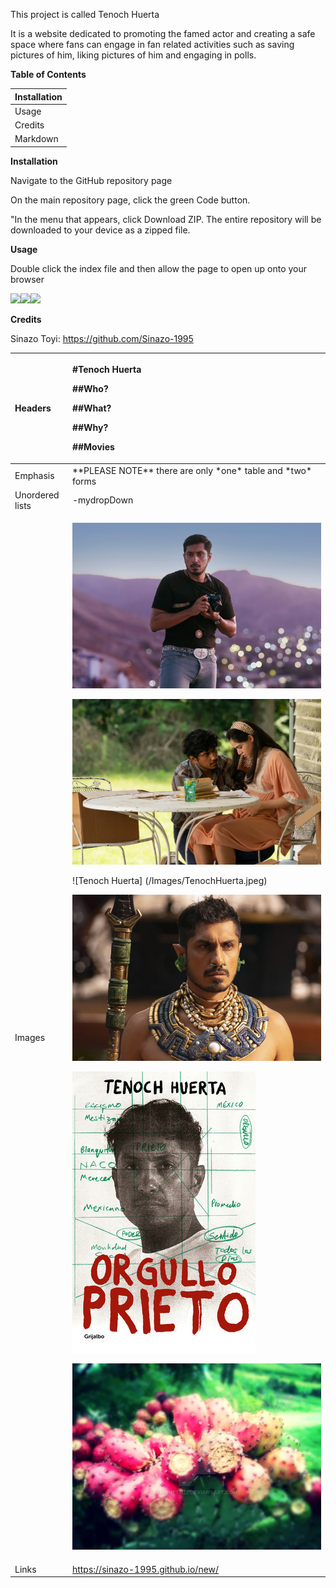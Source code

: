 ﻿This project is called Tenoch Huerta

It is a website dedicated to promoting the famed actor and creating a safe space where fans can engage in fan related activities such as saving pictures of him, liking pictures of him and engaging in polls.

**Table of Contents**

|Installation|
| :- |
|Usage |
|Credits|
|Markdown|

**Installation**

Navigate to the GitHub repository page

On the main repository page, click the green Code button.

"In the menu that appears, click Download ZIP. The entire repository will be downloaded to your device as a zipped file.

**Usage** 

Double click the index file and then allow the page to open up onto your browser

![](Aspose.Words.6ee011e7-1a5c-4e0c-98d6-560e606bf75b.001.png)![](Aspose.Words.6ee011e7-1a5c-4e0c-98d6-560e606bf75b.002.png)![](Aspose.Words.6ee011e7-1a5c-4e0c-98d6-560e606bf75b.003.png)

**Credits**

Sinazo Toyi: https://github.com/Sinazo-1995

|Headers|<p>#Tenoch Huerta</p><p>##Who?</p><p>##What?</p><p>##Why?</p><p>##Movies</p>|
| :- | :- |
|Emphasis|\*\*PLEASE NOTE\*\* there are only \*one\* table and \*two\* forms|
|Unordered lists|-mydropDown|
|Images|<p>![Chosen One](/Images/ChosenOne.jpeg)</p><p>![Madres](/Images/Madres.webp)</p><p>![Tenoch Huerta] (/Images/TenochHuerta.jpeg)</p><p>![ Wakanda Forever](/Images/TenochWakandaForever.webp)</p><p>![none](/Images/Tenochbook.jpeg)</p><p>![ tunitas](/Images/tunitas.jpeg)</p>|
|Links|<https://sinazo-1995.github.io/new/>|


